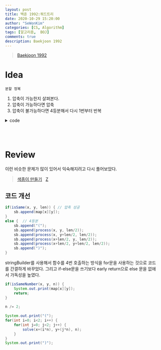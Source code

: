 ```yaml
---
layout: post
title: 백준 1992:쿼드트리
date: 2020-10-29 15:20:00
author: "SeWonKim"
categories: [CS, Algorithm]
tags: [알고리즘,  BOJ]
comments: true
description: Baekjoon 1992
---
```


> [Baekjoon 1992](https://www.acmicpc.net/problem/1992)

# Idea

`분할 정복`

1. 압축이 가능한지 살펴본다.
2. 압축이 가능하다면 압축
3. 압축이 불가능하다면 4등분해서 다시 1번부터 반복



<details>
<summary>code</summary>
<div markdown="1">

```java
import java.io.BufferedReader;
import java.io.IOException;
import java.io.InputStreamReader;

public class Main {

	static int N;
	static int[][] map;
	public static void main(String[] args) throws IOException {
		BufferedReader br = new BufferedReader(new InputStreamReader(System.in));
		N = Integer.parseInt(br.readLine());
		map = new int[N][N];
		for(int i=0; i<N; i++) {
			String str = br.readLine();
			for(int j=0; j<N; j++) {
				map[i][j] = str.charAt(j) - '0';
			}
		}
		
		System.out.println(process(0, 0, N));
	}

	private static String process(int x, int y, int len) {
		
		if(len == 1) {
			return Integer.toString(map[x][y]); 
		}
		
		
		StringBuilder sb = new StringBuilder();
		
		
		if(isSame(x, y, len)) {	// 압축 성공
			sb.append(map[x][y]);
		}
		else {	// 4등분
			sb.append("(");
			sb.append(process(x, y, len/2));
			sb.append(process(x, y+len/2, len/2));
			sb.append(process(x+len/2, y, len/2));
			sb.append(process(x+len/2, y+len/2, len/2));
			sb.append(")");
		}
		
		return sb.toString();
	}
	
	private static boolean isSame(int x, int y, int len) {
		int num = map[x][y];
		for(int i=x; i<x+len; i++) {
			for(int j=y; j<y+len; j++) {
				if(num != map[i][j])	return false;
			}
		}
		return true;
	}
}

```
</div>
</details>

&nbsp;  
&nbsp;

# Review

이런 비슷한 문제가 많이 있어서 익숙해지려고 다시 풀어보았다.

> [색종이 만들기](https://www.acmicpc.net/problem/2630)
&nbsp;
> [Z](https://www.acmicpc.net/problem/1074)


## 코드 개선

```java
if(isSame(x, y, len)) {	// 압축 성공
	sb.append(map[x][y]);
}
else {	// 4등분
	sb.append("(");
	sb.append(process(x, y, len/2));
	sb.append(process(x, y+len/2, len/2));
	sb.append(process(x+len/2, y, len/2));
	sb.append(process(x+len/2, y+len/2, len/2));
	sb.append(")");
}
```

stringBuilder를 사용해서 함수를 4번 호출하는 방식을 for문을 사용하는 것으로 코드를 간결하게 바꾸었다. 그리고 if-else문을 쓰기보다 early return으로 else 문을 없애서 가독성을 높였다.

```java
if(isSameNumber(x, y, n)) {
	System.out.print(map[x][y]);
	return;
}
		
n /= 2;
		
System.out.print("(");
for(int i=0; i<2; i++) {
	for(int j=0; j<2; j++) {
		solve(x+(i*n), y+(j*n), n);
	}
}
System.out.print(")");
```
